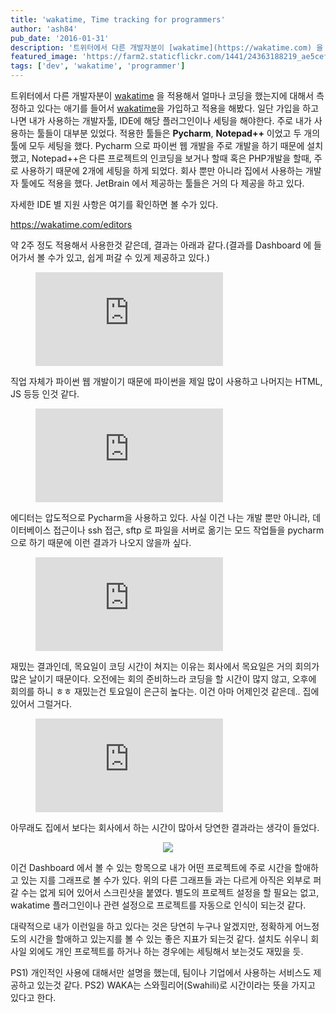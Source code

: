 ```yaml
---
title: 'wakatime, Time tracking for programmers'
author: 'ash84'
pub_date: '2016-01-31'
description: '트위터에서 다른 개발자분이 [wakatime](https://wakatime.com) 을 적용해서 얼마나 코딩을 했는지에 대해서 측정하고 있다는 애기를 들어서 [wakatime](https://wakatime.com)을 가입하고 적용을 해봤다. 일단 가입을 하고 나면 내가 사용하는 개발자툴, IDE에 해당 플러그인이나 세팅을 해야한다. 주로 내가 사용하는 툴들이 대부분 있었다. 적용한 툴들은 **Pycharm**, **Notepad++** 이었고 두 개의 툴에 모두 세팅을 했다. Pycharm 으로 파이썬 웹 개발을 주로 개발을 하'
featured_image: 'https://farm2.staticflickr.com/1441/24363188219_ae5cef0dcb_o.png'
tags: ['dev', 'wakatime', 'programmer']
---
```


트위터에서 다른 개발자분이 [wakatime](https://wakatime.com) 을 적용해서 얼마나 코딩을 했는지에 대해서 측정하고 있다는 애기를 들어서 [wakatime](https://wakatime.com)을 가입하고 적용을 해봤다. 일단 가입을 하고 나면 내가 사용하는 개발자툴, IDE에 해당 플러그인이나 세팅을 해야한다. 주로 내가 사용하는 툴들이 대부분 있었다. 적용한 툴들은 **Pycharm**, **Notepad++** 이었고 두 개의 툴에 모두 세팅을 했다. Pycharm 으로 파이썬 웹 개발을 주로 개발을 하기 때문에 설치했고, Notepad++은 다른 프로젝트의 인코딩을 보거나 할때 혹은 PHP개발을 할때, 주로 사용하기 때문에 2개에 세팅을 하게 되었다. 회사 뿐만 아니라 집에서 사용하는 개발자 툴에도 적용을 했다. JetBrain 에서 제공하는 툴들은 거의 다 제공을 하고 있다. 

자세한 IDE 별 지원 사항은 여기를 확인하면 볼 수가 있다. 

https://wakatime.com/editors

약 2주 정도 적용해서 사용한것 같은데, 결과는 아래과 같다.(결과를 Dashboard 에 들어가서 볼 수가 있고, 쉽게 퍼갈 수 있게 제공하고 있다.)

<figure><embed src="https://wakatime.com/@03ef9929-9e0f-4e46-ba61-c6602dc5090f/bf8c4101-604a-4262-ac0f-3bb7782e6966.svg"></embed></figure>

직업 자체가 파이썬 웹 개발이기 때문에 파이썬을 제일 많이 사용하고 나머지는 HTML, JS 등등 인것 같다. 

<figure><embed src="https://wakatime.com/@03ef9929-9e0f-4e46-ba61-c6602dc5090f/562ec83e-2da6-4173-86db-8b5f975510e4.svg"></embed></figure>

에디터는 압도적으로 Pycharm을 사용하고 있다. 사실 이건 나는 개발 뿐만 아니라, 데이터베이스 접근이나 ssh 접근, sftp 로 파일을 서버로 옮기는 모드 작업들을 pycharm으로 하기 때문에 이런 결과가 나오지 않을까 싶다. 

<figure><embed src="https://wakatime.com/@03ef9929-9e0f-4e46-ba61-c6602dc5090f/25c285da-6599-4a21-a3c4-7e2a7fbca22d.svg"></embed></figure>

재밌는 결과인데, 목요일이 코딩 시간이 쳐지는 이유는 회사에서 목요일은 거의 회의가 많은 날이기 때문이다. 오전에는 회의 준비하느라 코딩을 할 시간이 많지 않고, 오후에 회의를 하니 ㅎㅎ 재밌는건 토요일이 은근히 높다는. 이건 아마 어제인것 같은데.. 집에 있어서 그럴거다. 

<figure><embed src="https://wakatime.com/@03ef9929-9e0f-4e46-ba61-c6602dc5090f/e4660b5a-d0bf-45c2-ba6d-77dce8f5d2ac.svg"></embed></figure>

아무래도 집에서 보다는 회사에서 하는 시간이 많아서 당연한 결과라는 생각이 들었다. 

<center>
 <img src="https://farm2.staticflickr.com/1636/24362900359_143e472141_o.png"/>
</center>


이건 Dashboard 에서 볼 수 있는 항목으로 내가 어떤 프로젝트에 주로 시간을 할애하고 있는 지를 그래프로 볼 수가 있다. 위의 다른 그래프들 과는 다르게 아직은 외부로 퍼갈 수는 없게 되어 있어서 스크린샷을 붙였다. 별도의 프로젝트 설정을 할 필요는 없고, wakatime 플러그인이나 관련 설정으로 프로젝트를 자동으로 인식이 되는것 같다. 

대략적으로 내가 이런일을 하고 있다는 것은 당연히 누구나 알겠지만, 정확하게 어느정도의 시간을 할애하고 있는지를 볼 수 있는 좋은 지표가 되는것 같다. 설치도 쉬우니 회사일 외에도 개인 프로젝트를 하거나 하는 경우에는 세팅해서 보는것도 재밌을 듯. 


PS1) 개인적인 사용에 대해서만 설명을 했는데, 팀이나 기업에서 사용하는 서비스도 제공하고 있는것 같다.
PS2) WAKA는 스와힐리어(Swahili)로 시간이라는 뜻을 가지고 있다고 한다. 


